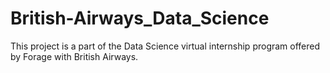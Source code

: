 # British-Airways_Data_Science
This project is a part of the Data Science virtual internship program offered by Forage with British Airways.
